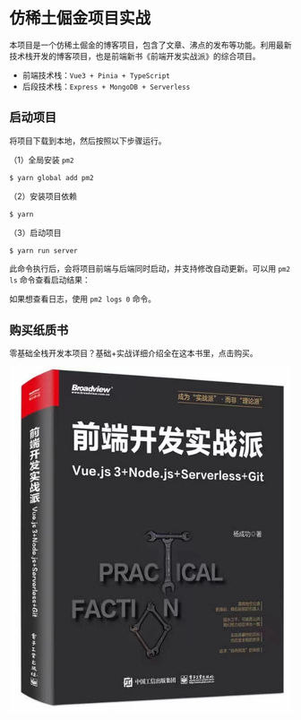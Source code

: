 # 仿稀土倔金项目实战

本项目是一个仿稀土倔金的博客项目，包含了文章、沸点的发布等功能。利用最新技术栈开发的博客项目，也是前端新书《前端开发实战派》的综合项目。

- 前端技术栈：`Vue3 + Pinia + TypeScript`
- 后段技术栈：`Express + MongoDB + Serverless`

## 启动项目

将项目下载到本地，然后按照以下步骤运行。

（1）全局安装 `pm2`

```sh
$ yarn global add pm2
```

（2）安装项目依赖

```sh
$ yarn
```

（3）启动项目

```sh
$ yarn run server
```

此命令执行后，会将项目前端与后端同时启动，并支持修改自动更新。可以用 `pm2 ls` 命令查看启动结果：

如果想查看日志，使用 `pm2 logs 0` 命令。

## 购买纸质书

零基础全栈开发本项目？基础+实战详细介绍全在这本书里，点击购买。

<img src="public/book.png"/>
